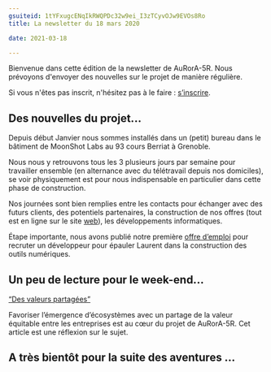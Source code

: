 ```yaml
---
gsuiteid: 1tYFxugcENqIkRWQPDc32w9ei_I3zTCyvOJw9EVOs8Ro
title: La newsletter du 18 mars 2020 

date: 2021-03-18

---
```


Bienvenue dans cette édition de la newsletter de AuRorA-5R. Nous prévoyons d'envoyer des nouvelles sur le projet de manière régulière.

Si vous n'êtes pas inscrit, n'hésitez pas à le faire : [s’inscrire](https://www.google.com/url?q=https://aurora-5r.fr/inscription/&sa=D&source=editors&ust=1620650577331000&usg=AOvVaw3S_GJDy3drYHdqv5hG5Sgs).

Des nouvelles du projet...
--------------------------

Depuis début Janvier nous sommes installés dans un (petit) bureau dans le bâtiment de MoonShot Labs au 93 cours Berriat à Grenoble. 

Nous nous y retrouvons tous les 3 plusieurs jours par semaine pour travailler ensemble (en alternance avec du télétravail depuis nos domiciles), se voir physiquement est pour nous indispensable en particulier dans cette phase de construction.

Nos journées sont bien remplies entre les contacts pour échanger avec des futurs clients, des potentiels partenaires, la construction de nos offres (tout est en ligne sur le site [web](https://www.google.com/url?q=https://aurora-5r.fr/index.html&sa=D&source=editors&ust=1620650577332000&usg=AOvVaw1v_iF2KDLMlcH3aI2xljJz)), les développements informatiques.

Étape importante, nous avons publié notre première [offre d’emploi](https://www.google.com/url?q=https://aurora-5r.fr/recrutements/OffredemploiDeveloppeurFullstackWebPython/&sa=D&source=editors&ust=1620650577333000&usg=AOvVaw2Wi4o5ry0Rw_5JpgxGOtXw) pour recruter un développeur pour épauler Laurent dans la construction des outils numériques.

Un peu de lecture pour le week-end...
-------------------------------------

 [“Des valeurs partagées”](https://www.google.com/url?q=https://aurora-5r.fr/posts/Partagerdelavaleurpourdesvaleurspartagees/&sa=D&source=editors&ust=1620650577334000&usg=AOvVaw05fuGgIZa9JDpOPrgs-Pva)

Favoriser l’émergence d’écosystèmes avec un partage de la valeur équitable entre les entreprises est au cœur du projet de AuRorA-5R. Cet article est une réflexion sur le sujet.

A très bientôt pour la suite des aventures ...
----------------------------------------------

